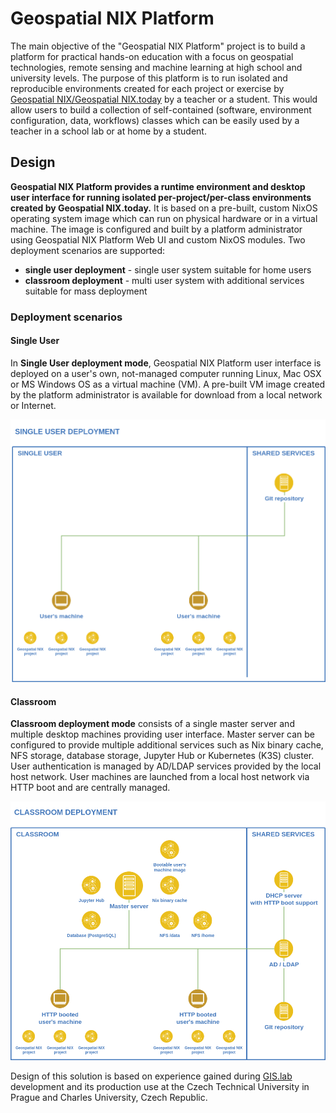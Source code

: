 # Geospatial NIX Platform

The main objective of the "Geospatial NIX Platform" project is to
build a platform for practical hands-on education with a focus on
geospatial technologies, remote sensing and machine learning at high
school and university levels. The purpose of this platform is to run
isolated and reproducible environments created for each project or
exercise by [Geospatial NIX/Geospatial NIX.today](https://geospatial-nix.today/) by a teacher or a
student. This would allow users to build a collection of
self-contained (software, environment configuration, data, workflows)
classes which can be easily used by a teacher in a school lab or at
home by a student.

## Design

**Geospatial NIX Platform provides a runtime environment and desktop
user interface for running isolated per-project/per-class environments
created by Geospatial NIX.today.** It is based on a pre-built, custom
NixOS operating system image which can run on physical hardware or in
a virtual machine. The image is configured and built by a platform
administrator using Geospatial NIX Platform Web UI and custom NixOS
modules. Two deployment scenarios are supported:

- **single user deployment** - single user system suitable for home
  users
- **classroom deployment** - multi user system with additional
  services suitable for mass deployment

### Deployment scenarios 

#### Single User

In **Single User deployment mode**, Geospatial NIX Platform user
interface is deployed on a user's own, not-managed computer running
Linux, Mac OSX or MS Windows OS as a virtual machine (VM). A pre-built
VM image created by the platform administrator is available for
download from a local network or Internet.

![Single User Deployment](./figures/deployment-single-user.png)

#### Classroom

**Classroom deployment mode** consists of a single master server and
multiple desktop machines providing user interface. Master server can
be configured to provide multiple additional services such as Nix
binary cache, NFS storage, database storage, Jupyter Hub or Kubernetes
(K3S) cluster. User authentication is managed by AD/LDAP services
provided by the local host network. User machines are launched from a
local host network via HTTP boot and are centrally managed.

![Classroom Deployment](./figures/deployment-classroom.png)


Design of this solution is based on experience gained during 
[GIS.lab](https://gislab.readthedocs.io) development and its production
use at the Czech Technical University in Prague and Charles University,
Czech Republic.
